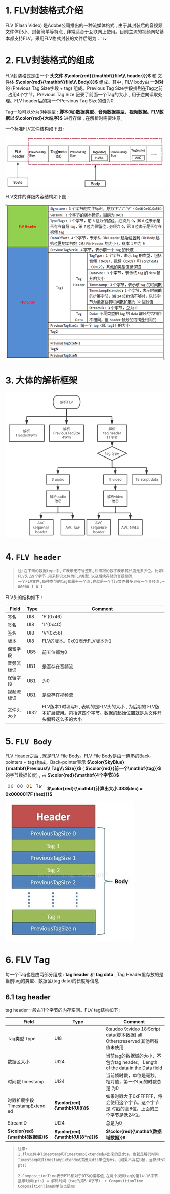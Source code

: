 # 1. FLV封装格式介绍

FLV (Flash Video) 是Adobe公司推出的⼀种流媒体格式 , 由于其封装后的音视频文件体积小、封装简单等特点 , 非常适合于互联网上使用。目前主流的视频⽹站基本都支持FLV。采用FLV格式封装的文件后缀为 `.flv`  

# 2. FLV封装格式的组成

FLV封装格式是由一个 **头文件**  **$\color{red}{\mathbf{(file\\\ header)}}$** 和 文件体 **$\color{red}{\mathbf{(file\\\ Body)}}$** 组成。其中 , FLV body由 **⼀对对** 的 (Previous Tag Size字段 + tag) 组成。Previous Tag Size字段排列在Tag之前 , 占用4个字节。Previous Tag Size 记录了前⾯⼀个Tag的⼤⼩ , ⽤于逆向读取处理。FLV header后的第⼀个Pervious Tag Size的值为0 

Tag⼀般可以分为3种类型 : **脚本(帧)数据类型、音频数据类型、视频数据。FLV数据以 $\color{red}{大端序}$** 进行存储 , 在解析时需要注意。

⼀个标准FLV文件结构如下图 : 

<img src="assets/image-20240219170232434.png" alt="image-20240219170232434" /> 

FLV文件的详细内容结构如下图 : 

<img src="assets/image-20240219170250141.png" alt="image-20240219170250141" style="zoom:150%;" /> 

# 3. 大体的解析框架

<img src="assets/image-20240219170329196.png" alt="image-20240219170329196" /> 

# 4. `FLV header`

> ```tex
> 注:在下⾯的数据type中,UI表示⽆符号整形,后⾯跟的数字表示其⻓度是多少位。⽐如UI8,表示⽆符号整形,⻓度⼀个字节。UI24是三个字节,UI[8*n]表示多个字节。UB表示位域,UB5表示⼀个字节的5位。可以参考C语言中的位域结构体。
> FLV头占9个字节,⽤来标识⽂件为FLV类型,以及后续存储的⾳视频流
> ⼀个FLV⽂件,每种类型的tag都属于⼀个流,也就是⼀个flv⽂件最多只有⼀个⾳频流,⼀个视频流,不存在多个独⽴的⾳视频流在⼀个⽂件的情况
> 00000 1 0 1
> ```

FLV头的结构如下 : 

| Field      | Type | Comment                                                      |
| ---------- | ---- | ------------------------------------------------------------ |
| 签名       | UI8  | 'F'(0x46)                                                    |
| 签名       | UI8  | 'L'(0x4C)                                                    |
| 签名       | UI8  | 'V'(0x56)                                                    |
| 版本       | UI8  | FLV的版本。0x01表示FLV版本为1                                |
| 保留字段   | UB5  | 前五位都为0                                                  |
| ⾳频流标识 | UB1  | 是否存在音频流                                               |
| 保留字段   | UB1  | 为0                                                          |
| 视频流标识 | UB1  | 是否存在视频流                                               |
| 文件头大小 | UI32 | FLV版本1时填写9 , 表明的是FLV头的大小 , 为后期的 FLV版本扩展使用。包括这四个字节。数据的起始位置就是从⽂件开头偏移这么多的大小 |

# 5. `FLV Body`

FLV Header之后 , 就是FLV File Body。FLV File Body是由⼀连串的Back-pointers + tags构成。Back-pointer表示 **$\color{SkyBlue}{\mathbf{Previous\\\ Tag\\\ Size}}$** ( **$\color{red}{前⼀个\mathbf{tag}}$** 的字节数据长度) , 占 **$\color{red}{\mathbf{4个字节}}$**  

<img src="assets/image-20240220105907762.png" alt="image-20240220105907762" /> **$\color{red}{\mathbf{计算出大小 383(dec) = 0x0000017F (hex)}}$**

<img src="assets/image-20240220110111513.png" alt="image-20240220110111513" /> 

# 6. FLV Tag

每⼀个Tag也是由两部分组成 : **tag header** 和 **tag data** , Tag Header里存放的是当前tag的类型、数据区(tag data)的长度等信息 

## 6.1 tag header

tag header⼀般占11个字节的内存空间。FLV tag结构如下 : 

| Field                              | Type                                | Comment                                                      |
| ---------------------------------- | ----------------------------------- | ------------------------------------------------------------ |
| Tag类型 Type                       | UI8                                 | 8:audeo 9:video 18:Script data(脚本数据) all Others:reserved 其他所有值未使⽤ |
| 数据区⼤⼩                         | UI24                                | 当前tag的数据域的⼤⼩，不包含tag header。 Length of the data in the Data field |
| 时间戳Timestamp                    | UI24                                | 当前帧时戳，单位是毫秒。相对值，第⼀个tag的时戳总是 为0      |
| 时戳扩展字段 TimestampExtend ed    | **$\color{red}{\mathbf{UI8}}$**     | 如果时戳⼤于0xFFFFFF，将会使⽤这个字节。这个字节是 时戳的⾼8位，上⾯的三个字节是低24位。 |
| StreamID                           | UI24                                | 总是为0                                                      |
| **$\color{red}{\mathbf{数据域}}$** | **$\color{red}{\mathbf{UI[8*n]}}$** | **$\color{red}{\mathbf{数据域数据}}$**                       |

> ```tex
> 注意:
> 1.flv⽂件中Timestamp和TimestampExtended拼出来的是dts。也就是解码时间
> Timestamp和TimestampExtended拼出来dts单位为ms。(如果不存在B帧，当然dts等于
> pts)
> 
> 2.CompositionTime表示PTS相对于DTS的偏移值,在每个视频tag的第14~16字节,
> 显示时间(pts) = 解码时间（tag的第5~8字节） + CompositionTime
> CompositionTime的单位也是ms
> ```

